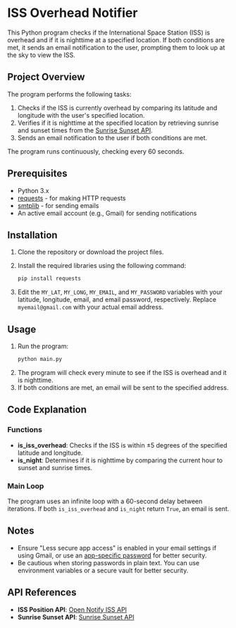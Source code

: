 # ISS Overhead Notifier

This Python program checks if the International Space Station (ISS) is overhead and if it is nighttime at a specified location. If both conditions are met, it sends an email notification to the user, prompting them to look up at the sky to view the ISS.

## Project Overview

The program performs the following tasks:
1. Checks if the ISS is currently overhead by comparing its latitude and longitude with the user's specified location.
2. Verifies if it is nighttime at the specified location by retrieving sunrise and sunset times from the [Sunrise Sunset API](https://sunrise-sunset.org/api).
3. Sends an email notification to the user if both conditions are met.

The program runs continuously, checking every 60 seconds.

## Prerequisites

- Python 3.x
- [requests](https://pypi.org/project/requests/) - for making HTTP requests
- [smtplib](https://docs.python.org/3/library/smtplib.html) - for sending emails
- An active email account (e.g., Gmail) for sending notifications

## Installation

1. Clone the repository or download the project files.
2. Install the required libraries using the following command:
   ```bash
   pip install requests
   ```

3. Edit the `MY_LAT`, `MY_LONG`, `MY_EMAIL`, and `MY_PASSWORD` variables with your latitude, longitude, email, and email password, respectively. Replace `myemail@gmail.com` with your actual email address.

## Usage

1. Run the program:
   ```bash
   python main.py
   ```
2. The program will check every minute to see if the ISS is overhead and it is nighttime.
3. If both conditions are met, an email will be sent to the specified address.

## Code Explanation

### Functions

- **is_iss_overhead**: Checks if the ISS is within ±5 degrees of the specified latitude and longitude.
- **is_night**: Determines if it is nighttime by comparing the current hour to sunset and sunrise times.
  
### Main Loop

The program uses an infinite loop with a 60-second delay between iterations. If both `is_iss_overhead` and `is_night` return `True`, an email is sent.

## Notes

- Ensure "Less secure app access" is enabled in your email settings if using Gmail, or use an [app-specific password](https://support.google.com/accounts/answer/185833?hl=en) for better security.
- Be cautious when storing passwords in plain text. You can use environment variables or a secure vault for better security.

## API References

- **ISS Position API**: [Open Notify ISS API](http://api.open-notify.org/iss-now.json)
- **Sunrise Sunset API**: [Sunrise Sunset API](https://sunrise-sunset.org/api)
